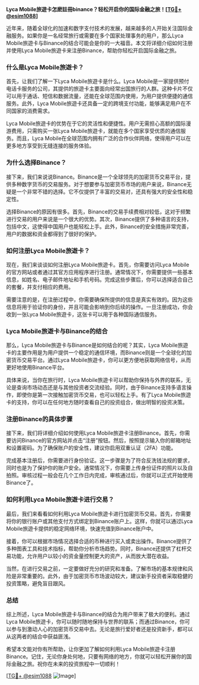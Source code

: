 **Lyca Mobile旅遊卡怎麽註冊binance？轻松开启你的国际金融之旅！[[TG💪+ @esim1088](https://t.me/s/esim1088)]**

近年来，随着全球化的加速和数字支付技术的发展，越来越多的人开始关注国际金融服务。如果你是一名经常旅行或需要在多个国家处理事务的用户，那么Lyca Mobile旅遊卡与Binance的结合可能会是你的一大福音。本文将详细介绍如何注册并使用Lyca Mobile旅遊卡来注册Binance，帮助你轻松开启国际金融之旅。

### 什么是Lyca Mobile旅遊卡？

首先，让我们了解一下Lyca Mobile旅遊卡是什么。Lyca Mobile是一家提供预付电话卡服务的公司，其提供的旅遊卡主要面向经常出国旅行的人群。这种卡片不仅可以用于通话、短信和数据流量，还能在全球范围内使用，为用户提供便捷的通信服务。此外，Lyca Mobile旅遊卡还具备一定的跨境支付功能，能够满足用户在不同国家的消费需求。

Lyca Mobile旅遊卡的优势在于它的灵活性和便捷性。用户无需担心高额的国际漫游费用，只需购买一张Lyca Mobile旅遊卡，就能在多个国家享受优质的通信服务。而且，Lyca Mobile在全球范围内拥有广泛的合作伙伴网络，使得用户可以在更多地方享受到无缝连接的服务体验。

### 为什么选择Binance？

接下来，我们来说说Binance。Binance是一个全球领先的加密货币交易平台，提供多种数字货币的交易服务。对于想要参与加密货币市场的用户来说，Binance无疑是一个非常不错的选择。它不仅提供了丰富的交易对，还具有强大的安全性和稳定性。

选择Binance的原因有很多。首先，Binance的交易手续费相对较低，这对于频繁进行交易的用户来说是一个很大的优势。其次，Binance提供了多种语言的支持，包括中文，这使得中国用户也能轻松上手。此外，Binance的安全措施非常完善，用户的数据和资金都得到了很好的保护。

### 如何注册Lyca Mobile旅遊卡？

现在，我们来谈谈如何注册Lyca Mobile旅遊卡。首先，你需要访问Lyca Mobile的官方网站或者通过其官方应用程序进行注册。通常情况下，你需要提供一些基本信息，如姓名、电子邮件地址和手机号码。完成这些步骤后，你可以选择适合自己的套餐，并支付相应的费用。

需要注意的是，在注册过程中，你需要确保所提供的信息是真实有效的。因为这些信息将用于验证你的身份，并且可能会影响到你后续的操作。一旦注册成功，你会收到一张Lyca Mobile旅遊卡，这张卡可以用于各种国际通信服务。

### Lyca Mobile旅遊卡与Binance的结合

那么，Lyca Mobile旅遊卡与Binance是如何结合的呢？其实，Lyca Mobile旅遊卡的主要作用是为用户提供一个稳定的通信环境，而Binance则是一个全球化的加密货币交易平台。通过Lyca Mobile旅遊卡，你可以更方便地获取网络信号，从而更好地使用Binance平台。

具体来说，当你在旅行时，Lyca Mobile旅遊卡可以帮助你保持与外界的联系，无论是查询市场动态还是与其他投资者交流经验。同时，由于Binance支持多语言操作，即使你是第一次接触加密货币交易，也可以轻松上手。有了Lyca Mobile旅遊卡的支持，你可以在任何地方随时查看自己的投资组合，做出明智的投资决策。

### 注册Binance的具体步骤

接下来，我们将详细介绍如何使用Lyca Mobile旅遊卡注册Binance。首先，你需要访问Binance的官方网站并点击“注册”按钮。然后，按照提示输入你的邮箱地址和设置密码。为了确保账户的安全性，建议你启用双重认证（2FA）功能。

完成基本注册后，你需要进行身份验证。这一步骤是为了符合反洗钱法规的要求，同时也是为了保护你的账户安全。通常情况下，你需要上传身份证件的照片以及自拍照。审核过程一般会在几个工作日内完成，审核通过后，你就可以正式开始使用Binance了。

### 如何利用Lyca Mobile旅遊卡进行交易？

最后，我们来看看如何利用Lyca Mobile旅遊卡进行加密货币交易。首先，你需要将你的银行账户或其他支付方式绑定到Binance账户上。这样，你就可以通过Lyca Mobile旅遊卡提供的稳定网络环境，快速充值到Binance账户中。

接着，你可以根据市场情况选择合适的币种进行买入或卖出操作。Binance提供了多种图表工具和技术指标，帮助你分析市场趋势。同时，Binance还提供了杠杆交易功能，允许用户以较小的资金量控制更大的资产，从而放大潜在收益。

当然，在进行交易之前，一定要做好充分的研究和准备。了解市场的基本规律和风险是非常重要的。此外，由于加密货币市场波动较大，建议新手投资者采取稳健的投资策略，避免盲目跟风。

### 总结

综上所述，Lyca Mobile旅遊卡与Binance的结合为用户带来了极大的便利。通过Lyca Mobile旅遊卡，你可以随时随地保持与世界的联系；而通过Binance，你可以参与到激动人心的加密货币交易中去。无论是旅行爱好者还是投资新手，都可以从这两者的结合中获益匪浅。

希望本文能对你有所帮助，让你更加了解如何利用Lyca Mobile旅遊卡注册Binance。记住，无论你身处何地，只要有网络的地方，你就可以轻松开展你的国际金融之旅。祝你在未来的投资旅程中一切顺利！

[[TG💪+ @esim1088](https://t.me/s/esim1088) ![Image](https://i.postimg.cc/4NQfJmqS/Snipaste-2025-05-13-00-14-12.png)]